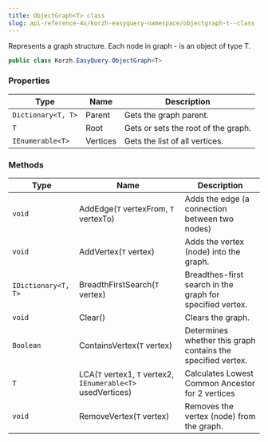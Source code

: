 ```yaml
---
title: ObjectGraph<T> class
slug: api-reference-4x/korzh-easyquery-namespace/objectgraph-t--class
---
```


Represents a graph structure. Each node in graph - is an object of type T.
```csharp
public class Korzh.EasyQuery.ObjectGraph<T>

```

### Properties

| Type | Name | Description | 
| --- | --- | --- | 
| `Dictionary<T, T>` | Parent | Gets the graph parent. | 
| `T` | Root | Gets or sets the root of the graph. | 
| `IEnumerable<T>` | Vertices | Gets the list of all vertices. | 


### Methods

| Type | Name | Description | 
| --- | --- | --- | 
| `void` | AddEdge(`T` vertexFrom, `T` vertexTo) | Adds the edge (a connection between two nodes) | 
| `void` | AddVertex(`T` vertex) | Adds the vertex (node) into the graph. | 
| `IDictionary<T, T>` | BreadthFirstSearch(`T` vertex) | Breadthes-first search in the graph for specified vertex. | 
| `void` | Clear() | Clears the graph. | 
| `Boolean` | ContainsVertex(`T` vertex) | Determines whether this graph contains the specified vertex. | 
| `T` | LCA(`T` vertex1, `T` vertex2, `IEnumerable<T>` usedVertices) | Calculates Lowest Common Ancestor for 2 vertices | 
| `void` | RemoveVertex(`T` vertex) | Removes the vertex (node) from the graph. |